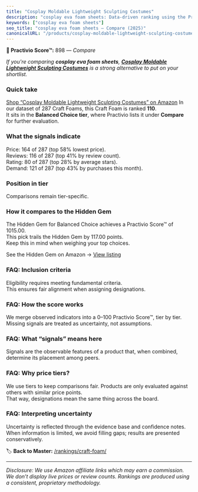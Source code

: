 ```yaml
---
title: "Cosplay Moldable Lightweight Sculpting Costumes"
description: "cosplay eva foam sheets: Data-driven ranking using the Practivio Score™. Positioned by quality, value, demand, findability, momentum."
keywords: ["cosplay eva foam sheets"]
seo_title: "cosplay eva foam sheets — Compare (2025)"
canonicalURL: "/products/cosplay-moldable-lightweight-sculpting-costumes-B09YG8H9WY/"
---
```


**🛒 Practivio Score™:** 898 — _Compare_


*If you're comparing **cosplay eva foam sheets**, **[Cosplay Moldable Lightweight Sculpting Costumes](https://www.amazon.com/dp/B09YG8H9WY?tag=practivio-20)** is a strong alternative to put on your shortlist.*
### Quick take
[Shop “Cosplay Moldable Lightweight Sculpting Costumes” on Amazon](https://www.amazon.com/dp/B09YG8H9WY?tag=practivio-20)
In our dataset of 287 Craft Foams, this Craft Foam is ranked **110**.  
It sits in the **Balanced Choice tier**, where Practivio lists it under **Compare** for further evaluation.

### What the signals indicate
Price: 164 of 287 (top 58% lowest price).  
Reviews: 116 of 287 (top 41% by review count).  
Rating: 80 of 287 (top 28% by average stars).  
Demand: 121 of 287 (top 43% by purchases this month).

### Position in tier
Comparisons remain tier-specific.

### How it compares to the Hidden Gem
The Hidden Gem for Balanced Choice achieves a Practivio Score™ of 1015.00.  
This pick trails the Hidden Gem by 117.00 points.  
Keep this in mind when weighing your top choices.  

See the Hidden Gem on Amazon → [View listing](https://www.amazon.com/dp/B0927HTJ6B?tag=practivio-20)

### FAQ: Inclusion criteria
Eligibility requires meeting fundamental criteria.  
This ensures fair alignment when assigning designations.

### FAQ: How the score works
We merge observed indicators into a 0–100 Practivio Score™, tier by tier.  
Missing signals are treated as uncertainty, not assumptions.

### FAQ: What “signals” means here
Signals are the observable features of a product that, when combined, determine its placement among peers.

### FAQ: Why price tiers?
We use tiers to keep comparisons fair. Products are only evaluated against others with similar price points.  
That way, designations mean the same thing across the board.

### FAQ: Interpreting uncertainty
Uncertainty is reflected through the evidence base and confidence notes.  
When information is limited, we avoid filling gaps; results are presented conservatively.

<!-- Missing template for Compare/CompareWithinPriceClass -->


🏷️ **Back to Master:** [/rankings/craft-foam/](/rankings/craft-foam/)

---
_Disclosure: We use Amazon affiliate links which may earn a commission. We don’t display live prices or review counts. Rankings are produced using a consistent, proprietary methodology._
